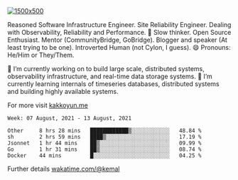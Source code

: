 [![1500x500](https://user-images.githubusercontent.com/536449/87228151-7d711200-c39f-11ea-9cd5-a511464c430f.jpeg "Kemal Akkoyun")](https://github.com/kakkoyun)

<!--
**kakkoyun/kakkoyun** is a ✨ _special_ ✨ repository because its `README.md` (this file) appears on your GitHub profile.

Here are some ideas to get you started:

- 🔭 I’m currently working on ...
- 🌱 I’m currently learning ...
- 👯 I’m looking to collaborate on ...
- 🤔 I’m looking for help with ...
- 💬 Ask me about ...
- 📫 How to reach me: ...
- 😄 Pronouns: ...
- ⚡ Fun fact: ...

<table border="0">
  <tbody>
    <tr valign="top">
      <td width="50%" align="center">
        <img src="https://github-readme-stats.vercel.app/api?username=kakkoyun&show_icons=true&count_private=true&theme=gotham&layout=default" />
      </td>
      <td width="50%" align="center">
        <img src="https://github-readme-stats.vercel.app/api/wakatime?username=kemal&theme=gotham&layout=default" />
      </td>
    </tr>
  </tbody>
</table>
-->


Reasoned Software Infrastructure Engineer. Site Reliability Engineer. Dealing with Observability, Reliability and Performance. 
🤔 Slow thinker. Open Source Enthusiast. Mentor (CommunityBridge, GoBridge). Blogger and speaker (At least trying to be one). 
Introverted Human (not Cylon, I guess). 😄 Pronouns: He/Him or They/Them.

🔭 I’m currently working on to build large scale, distributed systems, observability infrastructure, and real-time data storage systems.
🌱 I’m currently learning internals of timeseries databases, distributed systems and building highly available systems.

For more visit [kakkoyun.me](https://kakkoyun.me)

<!--START_SECTION:waka-->
```text
Week: 07 August, 2021 - 13 August, 2021

Other     8 hrs 28 mins   ████████████▒░░░░░░░░░░░░   48.84 % 
sh        2 hrs 59 mins   ████▒░░░░░░░░░░░░░░░░░░░░   17.19 % 
Jsonnet   1 hr 44 mins    ██▒░░░░░░░░░░░░░░░░░░░░░░   09.99 % 
Go        1 hr 31 mins    ██▒░░░░░░░░░░░░░░░░░░░░░░   08.74 % 
Docker    44 mins         █░░░░░░░░░░░░░░░░░░░░░░░░   04.25 % 
```
<!--END_SECTION:waka-->

Further details [wakatime.com/@kemal](https://wakatime.com/@kemal)
